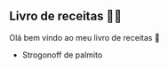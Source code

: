 ## Livro de receitas :woman_cook:

Olá bem vindo ao meu livro de receitas :open_hands:

* Strogonoff de palmito 
